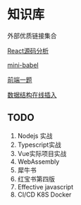# 知识库

外部优质链接集合

[React源码分析](https://react.iamkasong.com/)

[mini-babel](https://github.com/jamiebuilds/the-super-tiny-compiler)

[前端一题](https://github.com/Advanced-Frontend/Daily-Interview-Question)

[数据结构在线插入](https://www.cs.usfca.edu/~galles/visualization/Algorithms.html)

## TODO

1. Nodejs 实战
2. Typescript实战
3. Vue实际项目实战
4. WebAssembly
5. 犀牛书
6. 红宝书第四版
7. Effective javascript
8. CI/CD K8S Docker

